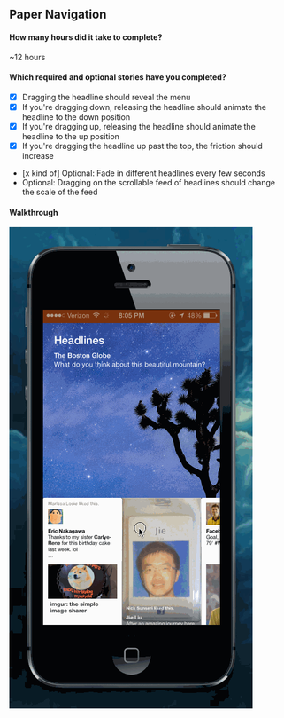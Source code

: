 ## Paper Navigation


#### How many hours did it take to complete?

~12 hours


#### Which required and optional stories have you completed?

* [x] Dragging the headline should reveal the menu
* [x] If you're dragging down, releasing the headline should animate the headline to the down position
* [x] If you're dragging up, releasing the headline should animate the headline to the up position
* [x] If you're dragging the headline up past the top, the friction should increase
* [x kind of] Optional: Fade in different headlines every few seconds
* Optional: Dragging on the scrollable feed of headlines should change the scale of the feed


#### Walkthrough

![Alt description of image](paper.gif)
